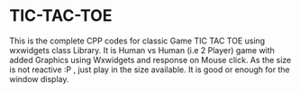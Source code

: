 # TIC-TAC-TOE

This is the complete CPP codes for classic Game TIC TAC TOE using wxwidgets class Library.
It is Human vs Human (i.e 2 Player) game with added Graphics using Wxwidgets and response on Mouse click.
As the size is not reactive :P , just play in the size available. It is good or enough for the window display.
